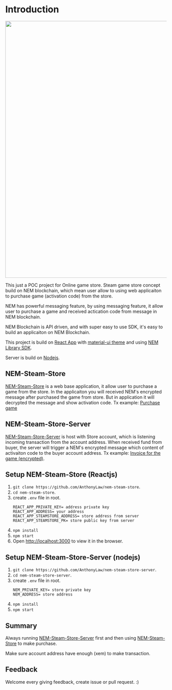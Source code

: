 # Introduction

<img src="/art/nem-steam-store.gif?raw=true" width="800px">

This just a POC project for Online game store. Steam game store concept build on NEM blockchain, which mean user allow to using web applicaiton to purchase game (activation code) from the store.

NEM has powerful messaging feature, by using messaging feature, it allow user to purchase a game and received actication code from message in NEM blockchain.

NEM Blockchain is API driven, and with super easy to use SDK, it's easy to build an applicaiton on NEM Blockchain.

This project is build on [React App](https://github.com/facebook/create-react-app) with [material-ui theme](https://github.com/mui-org/material-ui) and using [NEM Library SDK](https://github.com/aleixmorgadas/nem-library-ts).

Server is build on [Nodejs](https://nodejs.org/en/docs/guides/getting-started-guide/).

## NEM-Steam-Store

[NEM-Steam-Store](https://github.com/AnthonyLaw/nem-steam-store) is a web base application, it allow user to purchase a game from the store. In the applicaiton you will received NEM's encrypted message after purchased the game from store. But in application it will decrypted the message and show activation code.
Tx example: [Purchase game](http://bob.nem.ninja:8765/#/transfer/ad7de767f87b15feb4de3fc5587227a07aa7d5b77f1efd5bbd864c7804df17c0)

## NEM-Steam-Store-Server

[NEM-Steam-Store-Server](https://github.com/AnthonyLaw/nem-steam-store-server) is host with Store account, which is listening incoming transaction from the account address. When received fund from buyer, the server will trigger a NEM's encrypted message which content of activaiton code to the buyer account address.
Tx example: [Invoice for the game (encrypted)](http://bob.nem.ninja:8765/#/transfer/455380757e87c7245f2b20543c27330de1039f6e977c0ddd7d6bd6f655763b2d).

## Setup NEM-Steam-Store (Reactjs)

1.  `git clone https://github.com/AnthonyLaw/nem-steam-store`.
2.  `cd nem-steam-store`.
3.  create `.env` file in root.
    ```
    REACT_APP_PRIVATE_KEY= address private key
    REACT_APP_ADDRESS= your address
    REACT_APP_STEAMSTORE_ADDRESS= store address from server
    REACT_APP_STEAMSTORE_PK= store public key from server
    ```
4.  `npm install`
5.  `npm start`
6.  Open [http://localhost:3000](http://localhost:3000/) to view it in the browser.

## Setup NEM-Steam-Store-Server (nodejs)

1.  `git clone https://github.com/AnthonyLaw/nem-steam-store-server`.
2.  `cd nem-steam-store-server`.
3.  create `.env` file in root.
    ```
    NEM_PRIVATE_KEY= store private key
    NEM_ADDRESS= store address
    ```
4.  `npm install`
5.  `npm start`

## Summary

Always running [NEM-Steam-Store-Server](https://github.com/AnthonyLaw/nem-steam-store-server) first and then using [NEM-Steam-Store](https://github.com/AnthonyLaw/nem-steam-store) to make purchase.

Make sure account address have enough (xem) to make transaction.

## Feedback

Welcome every giving feedback, create issue or pull request. :)
